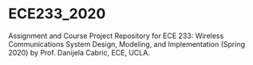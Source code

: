 # ECE233_2020
Assignment and Course Project Repository for ECE 233: Wireless Communications System Design, Modeling, and Implementation (Spring 2020) by Prof. Danijela Cabric, ECE, UCLA.
